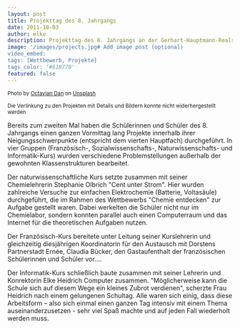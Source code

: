 ```yaml
---
layout: post
title: Projekttag des 8. Jahrgangs
date: 2011-10-03
author: elke
description: Projekttag des 8. Jahrgangs an der Gerhart-Hauptmann-Realschule
image: '/images/projects.jpg# Add image post (optional)
video_embed:
tags: [Wettbewerb, Projekte]
tags_color: '#618770'
featured: false
---
```

<small>Photo by <a href="https://unsplash.com/@octadan?utm_content=creditCopyText&utm_medium=referral&utm_source=unsplash">Octavian Dan</a> on <a href="https://unsplash.com/photos/projects-text-on-pink-and-orange-b21Ty33CqVs?utm_content=creditCopyText&utm_medium=referral&utm_source=unsplash">Unsplash</a>
  

 Die Verlinkung zu den Projekten mit Details und Bildern konnte nicht widerhergestellt werden</small>

Bereits zum zweiten Mal haben die Schülerinnen und Schüler des 8. Jahrgangs einen ganzen Vormittag lang Projekte innerhalb ihrer Neigungsschwerpunkte (entspricht dem vierten Hauptfach) durchgeführt. In vier Gruppen (Französisch-, Sozialwissenschafts-, Naturwissenschafts- und Informatik-Kurs) wurden verschiedene Problemstellungen außerhalb der gewohnten Klassenstrukturen bearbeitet.


Der naturwissenschaftliche Kurs setzte zusammen mit seiner Chemielehrerin Stephanie Olbrich "Cent unter Strom". Hier wurden zahlreiche Versuche zur einfachen Elektrochemie (Batterie, Voltasäule) durchgeführt, die im Rahmen des Wettbewerbs "Chemie entdecken" zur Aufgabe gestellt waren. Dabei werkelten die Schüler nicht nur im Chemielabor, sondern konnten parallel auch einen Computerraum und das Internet für die theoretischen Aufgaben nutzen.


Der Französisch-Kurs bereitete unter Leitung seiner Kurslehrerin und gleichzeitig diesjährigen Koordinatorin für den Austausch mit Dorstens Partnerstadt Ernée, Claudia Bücker, den Gastaufenthalt der französischen Schülerinnen und Schüler vor....

 

Der Informatik-Kurs schließlich baute zusammen mit seiner Lehrerin und Konrektorin Elke Heidrich Computer zusammen. "Möglicherweise kann die Schule sich auf diesem Wege ein kleines Zubrot verdienen", scherzte Frau Heidrich nach einem gelungenen Schultag. Alle waren sich einig, dass diese Arbeitsform – also sich einmal einen ganzen Tag intensiv mit einem Thema auseinanderzusetzen - sehr viel Spaß machte und auf jeden Fall wiederholt werden muss.